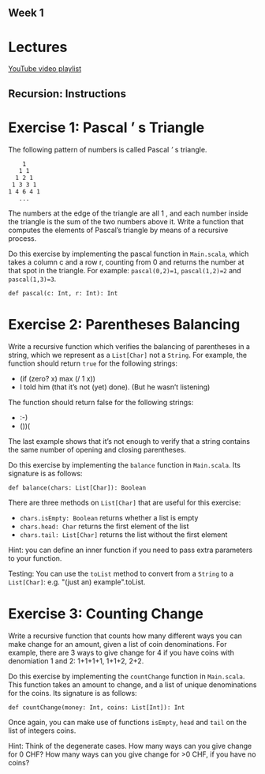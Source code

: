 ## Week 1

# Lectures
[YouTube video playlist](https://www.youtube.com/playlist?list=PLO9y7hOkmmSEAtkvo_lQdIK8SfhO6x78Q)

## Recursion: Instructions

# Exercise 1: Pascal ’ s Triangle

The following pattern of numbers is called Pascal _’_ s triangle.
```
    1
   1 1
  1 2 1
 1 3 3 1
1 4 6 4 1
   ...
```
The numbers at the edge of the triangle are all 1 , and each number inside the triangle is the sum of the two numbers above it. Write a function that computes the elements of Pascal’s triangle by means of a recursive process.

Do this exercise by implementing the pascal function in `Main.scala`, which takes a column c and a row r, counting from 0 and returns the number at that spot in the triangle. For example: `pascal(0,2)=1`, `pascal(1,2)=2` and `pascal(1,3)=3`.

```def pascal(c: Int, r: Int): Int```

# Exercise 2: Parentheses Balancing

Write a recursive function which verifies the balancing of parentheses in a string, which we represent as a `List[Char]` not a `String`. For example, the function should return `true` for the following strings:


* (if (zero? x) max (/ 1 x))
* I told him (that it’s not (yet) done). (But he wasn’t listening)

The function should return false for the following strings:
* :-)
* ())(

The last example shows that it’s not enough to verify that a string contains the same number of opening and closing parentheses.

Do this exercise by implementing the `balance` function in `Main.scala`. Its signature is as follows:

```def balance(chars: List[Char]): Boolean```

There are three methods on `List[Char]` that are useful for this exercise:
* `chars.isEmpty: Boolean` returns whether a list is empty
* `chars.head: Char` returns the first element of the list
* `chars.tail: List[Char]` returns the list without the first element

Hint: you can define an inner function if you need to pass extra parameters to your function.

Testing: You can use the `toList` method to convert from a `String` to a `List[Char]`: e.g. "(just an) example".toList.

# Exercise 3: Counting Change

Write a recursive function that counts how many different ways you can make change for an amount, given a list of coin denominations. For example, there are 3 ways to give change for 4 if you have coins with denomiation 1 and 2: 1+1+1+1, 1+1+2, 2+2.

Do this exercise by implementing the `countChange` function in `Main.scala`. This function takes an amount to change, and a list of unique denominations for the coins.
Its signature is as follows:

```def countChange(money: Int, coins: List[Int]): Int```

Once again, you can make use of functions `isEmpty`, `head` and `tail` on the list of integers coins.

Hint: Think of the degenerate cases. How many ways can you give change for 0 CHF? How many ways can you give change for >0 CHF, if you have no coins?
